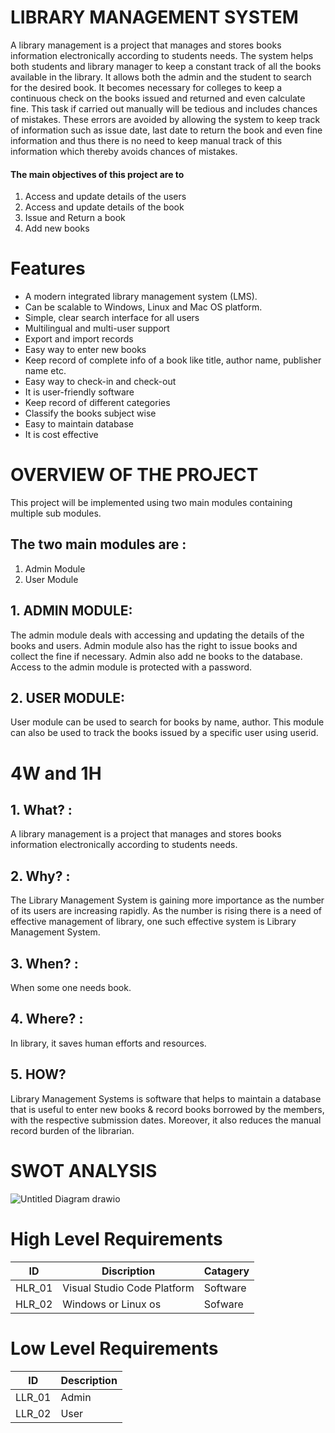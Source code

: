 # LIBRARY MANAGEMENT SYSTEM

  A library management is a project that manages and stores books information electronically according to students needs. The system helps both students and library manager to keep a constant track of all the books available in the library. It allows both the admin and the student to search for the desired book. It becomes necessary for colleges to keep a continuous check on the books issued and returned and even calculate fine. This task if carried out manually will be tedious and includes chances of mistakes. These errors are avoided by allowing the system to keep track of information such as issue date, last date to return the book and even fine information and thus there is no need to keep manual track of this information which thereby avoids chances of mistakes.

#### The main objectives of this project are to
1. Access and update details of the users
2. Access and update details of the book
3. Issue and Return a book
4. Add new books

# Features
 - A modern integrated library management system (LMS).
 - Can be scalable to Windows, Linux and Mac OS platform.
 - Simple, clear search interface for all users
 - Multilingual and multi-user support
 - Export and import records
 - Easy way to enter new books
 - Keep record of complete info of a book like title, author name, publisher name etc.
 - Easy way to check-in and check-out
 - It is user-friendly software
 - Keep record of different categories
 - Classify the books subject wise
 - Easy to maintain database
 - It is cost effective

# OVERVIEW OF THE PROJECT
This project will be implemented using two main modules containing multiple sub modules.

## The two main modules are :
1. Admin Module
2. User Module

## 1. ADMIN MODULE:
The admin module deals with accessing and updating the details of the books and users. Admin module also has the right to issue books and collect the fine if necessary. Admin also add ne books to the database. Access to the admin module is protected with a password.

## 2. USER MODULE:
User module can be used to search for books by name, author. This module can also be used to track the books issued by a specific user using userid.

# 4W and 1H

## 1. What? : 
A library management is a project that manages and stores books information electronically according to students needs.
## 2. Why? : 
The Library Management System is gaining more importance as the number of its users are increasing rapidly. As the number is rising there is a need of effective management of library, one such effective system is Library Management System.
## 3. When? : 
When some one needs book. 
## 4. Where? : 
In library, it saves human efforts and resources. 
## 5. HOW?
Library Management Systems is software that helps to maintain a database that is useful to enter new books & record books borrowed by the members, with the respective submission dates. Moreover, it also reduces the manual record burden of the librarian.


# SWOT ANALYSIS

![Untitled Diagram drawio](https://user-images.githubusercontent.com/94165024/142719242-6dd2c0d4-ae9a-4a60-9f21-7e13a4929940.png)


# High Level Requirements
| ID  | Discription | Catagery |
| ------ | ------ | ------ |
| HLR_01 | Visual Studio Code Platform | Software |
| HLR_02 | Windows or Linux os | Sofware |

# Low Level Requirements
| ID | Description |
| ----- | ----- |
| LLR_01 | Admin |
| LLR_02 | User |
